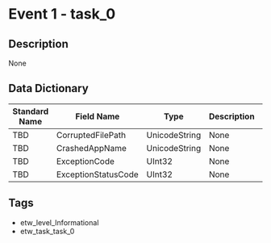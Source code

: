 # Event 1 - task_0

## Description
None

## Data Dictionary
|Standard Name|Field Name|Type|Description|Sample Value|
|---|---|---|---|---|
|TBD|CorruptedFilePath|UnicodeString|None|`None`|
|TBD|CrashedAppName|UnicodeString|None|`None`|
|TBD|ExceptionCode|UInt32|None|`None`|
|TBD|ExceptionStatusCode|UInt32|None|`None`|

## Tags
* etw_level_Informational
* etw_task_task_0
